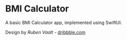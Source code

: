 # BMI Calculator

A basic BMI Calculator app, implemented using SwiftUI.

Design by *Ruben Vaalt* - [dribbble.com](https://dribbble.com/shots/4585382-Simple-BMI-Calculator/attachments/4585382?mode=media)
